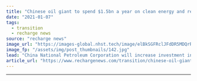 ```yaml
---
title: "Chinese oil giant to spend $1.5bn a year on clean energy and reach net-zero by 2050"
date: "2021-01-07"
tags: 
  - transition
  - recharge news
source: "recharge news"
image_url: "https://images-global.nhst.tech/image/elBkSGFRclJFdDR5MDQrR2VzbjJVWFlHN0hXOG9yZm5qTXhDQUNRUGFCYz0=/nhst/binary/1238c6f883d2a788a641794c0f53d950"
image_fp: "/assets/img/post_thumbnails/142.jpg"
lead: "China National Petroleum Corporation will increase investment in wind, solar, geothermal and hydrogen by a factor of five"
article_url: "https://www.rechargenews.com/transition/chinese-oil-giant-to-spend-1-5bn-a-year-on-clean-energy-and-reach-net-zero-by-2050/2-1-940717"
---
```


---
